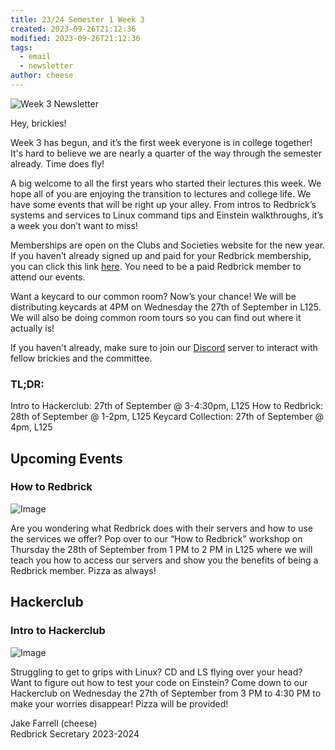 ```yaml
---
title: 23/24 Semester 1 Week 3 
created: 2023-09-26T21:12:36
modified: 2023-09-26T21:12:36
tags:
  - email
  - newsletter
author: cheese
---
```


![Week 3 Newsletter](https://cdn.discordapp.com/attachments/523562314344038411/1156204271897935922/cat-hacking.gif?ex=65141ea3&is=6512cd23&hm=d80b5faa00735dc8ca2c162994119a28cc203e4927a11ca32966d40c70f5e1ff&)


Hey, brickies!

Week 3 has begun, and it’s the first week everyone is in college 
together! It's hard to believe we are nearly a quarter of the way 
through the semester already. Time does fly!

A big welcome to all the first years who started their lectures this 
week. We hope all of you are enjoying the transition to lectures and 
college life. We have some events that will be right up your alley. From 
intros to Redbrick’s systems and services to Linux command tips and 
Einstein walkthroughs, it’s a week you don’t want to miss!

Memberships are open on the Clubs and Societies website for the new 
year. If you haven’t already signed up and paid for your Redbrick 
membership, you can click this link [here](https://dcuclubsandsocs.ie/society/redbrick). You need to be a paid 
Redbrick member to attend our events.

Want a keycard to our common room? Now’s your chance! We will be 
distributing keycards at 4PM on Wednesday the 27th of September in L125. 
We will also be doing common room tours so you can find out where it 
actually is!

If you haven't already, make sure to join our [Discord](https://discord.gg/2rCnJftcxn) server to interact with fellow brickies 
and the committee.

### TL;DR:

Intro to Hackerclub: 27th of September @ 3-4:30pm, L125
How to Redbrick: 28th of September @ 1-2pm, L125
Keycard Collection: 27th of September @ 4pm, L125


## Upcoming Events


### How to Redbrick
![Image](https://cdn.discordapp.com/attachments/523562314344038411/1156318762673385472/a.png?ex=65148944&is=651337c4&hm=4295af3b395fe4a125df87ef5c37fdfecd3b13b4172379317a8f9198eb0e9083&)


Are you wondering what Redbrick does with their servers and how to use 
the services we offer? Pop over to our “How to Redbrick” workshop on 
Thursday the 28th of September from 1 PM to 2 PM in L125 where we will 
teach you how to access our servers and show you the benefits of being a 
Redbrick member. Pizza as always!




## Hackerclub





### Intro to Hackerclub
![Image](https://cdn.discordapp.com/attachments/523562314344038411/1156318762170064997/ezgif-5-d55e021b0a.gif?ex=65148944&is=651337c4&hm=373da17d2118c806be3d45338821c4e59342261542438cec68208c37d6f00f0c&)


Struggling to get to grips with Linux? CD and LS flying over your head? 
Want to figure out how to test your code on Einstein? Come down to our 
Hackerclub on Wednesday the 27th of September from 3 PM to 4:30 PM to 
make your worries disappear! Pizza will be provided!





Jake Farrell (cheese)\
Redbrick Secretary 2023-2024

